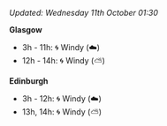 *Updated: Wednesday 11th October 01:30*

**Glasgow**

* 3h - 11h: :cyclone: Windy (:cloud:)
* 12h - 14h: :cyclone: Windy (:partly_sunny:)

**Edinburgh**

* 3h - 12h: :cyclone: Windy (:cloud:)
* 13h, 14h: :cyclone: Windy (:partly_sunny:)
